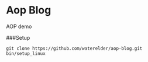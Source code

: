 Aop Blog
=======

AOP demo

###Setup
```
git clone https://github.com/waterelder/aop-blog.git
bin/setup_linux 
```